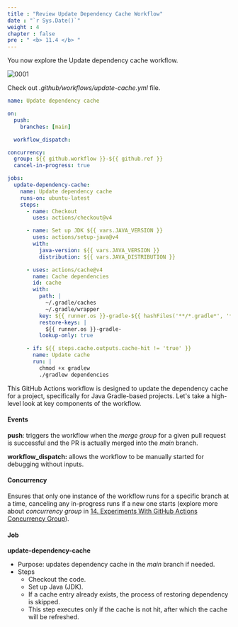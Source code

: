```yaml
---
title : "Review Update Dependency Cache Workflow"
date : "`r Sys.Date()`"
weight : 4
chapter : false
pre : " <b> 11.4 </b> "
---
```


You now explore the Update dependency cache workflow.

![0001](/images/11/4/0001.svg?featherlight=false&width=100pc)

Check out *.github/workflows/update-cache.yml* file.

```yml
name: Update dependency cache

on:
  push:
    branches: [main]

  workflow_dispatch:

concurrency:
  group: ${{ github.workflow }}-${{ github.ref }}
  cancel-in-progress: true

jobs:
  update-dependency-cache:
    name: Update dependency cache
    runs-on: ubuntu-latest
    steps:
      - name: Checkout
        uses: actions/checkout@v4

      - name: Set up JDK ${{ vars.JAVA_VERSION }}
        uses: actions/setup-java@v4
        with:
          java-version: ${{ vars.JAVA_VERSION }}
          distribution: ${{ vars.JAVA_DISTRIBUTION }}

      - uses: actions/cache@v4
        name: Cache dependencies
        id: cache
        with:
          path: |
            ~/.gradle/caches
            ~/.gradle/wrapper
          key: ${{ runner.os }}-gradle-${{ hashFiles('**/*.gradle*', '**/gradle-wrapper.properties') }}
          restore-keys: |
            ${{ runner.os }}-gradle-
          lookup-only: true

      - if: ${{ steps.cache.outputs.cache-hit != 'true' }}
        name: Update cache
        run: |
          chmod +x gradlew
          ./gradlew dependencies
```

This GitHub Actions workflow is designed to update the dependency cache for a project, specifically for Java Gradle-based projects. Let's take a high-level look at key components of the workflow.

#### Events
**push**: triggers the workflow when the *merge group* for a given pull request is successful and the PR is actually merged into the *main* branch.

**workflow_dispatch:** allows the workflow to be manually started for debugging without inputs.

#### Concurrency

Ensures that only one instance of the workflow runs for a specific branch at a time, canceling any in-progress runs if a new one starts (explore more about *concurrency group* in [14. Experiments With GitHub Actions Concurrency Group](14-experiments-with-gitHub-actions-concurrency-group)).
  

#### Job

**update-dependency-cache**
- Purpose: updates dependency cache in the *main* branch if needed.
- Steps
  - Checkout the code.
  - Set up Java (JDK).
  - If a cache entry already exists, the process of restoring dependency is skipped.
  - This step executes only if the cache is not hit, after which the cache will be refreshed.
